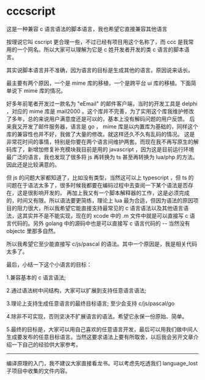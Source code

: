 # cccscript
这是一种兼容 c 语言语法的脚本语言，我也希望它直接兼容其他语言

按理说它叫 cscript 更合理一些，不过已经有项目用这个名称了，而 ccc 是我常用的一个网名。所以大家可以理解为它是 c 姓开发者开发的类 c 语言的脚本语言。

其实说脚本语言并不准确，因为语言的目标是生成其他的语言。原因说来话长。

最主要有两个原因，一个是 mime 库的移植，一个是跨平台 ui 库的移植。下面简单说下 mime 库的情况。

好多年前笔者开发过一款名为 "eEmail" 的邮件客户端，当时的开发工具是 delphi ，对应的 mime 库是 mail2000 。这个库并不完善，为了实用这个库我维护修改了多年，总的来说用户满意度还是可以的，基本上没有解码问题的用户反馈。
后来我又开发了邮件服务器，语言是 go ， mime 库是以内置库为基础的，同样这个库的兼容性也并不好，我做了大量的修改。就这样还久不久有乱码的情况。
这是非常花时间的事情，特别是你要在两个语言间维护两套。而现在我不再写原生的解码库了，新增加修复补充模块我目前是用的 javascript ，因为这是目前运行环境最广泛的语言，我也发现了很多将 js 再转换为 ts 甚至再转换为 lua/php 的方法。因此还是比较满意的。

但 js 的问题大家都知道了，比如没有类型，当然这可以上 typescript ，但 ts 的问题在于语法太多了，很多时候我都要在编码过程中去查阅一下某个语法是否存在，这是很影响开发的。
再加上我又有一个脚本解释器的工作，这是必须完成的，时间又有限。所以语法要更简练，理论上 lua 最为合适，但因为语法的原因项目的阻力很大，所以我希望它能直接支持最常见的 c 语言语法以及其他语言语法，这其实并不是不能实现，现在的 xcode 中的 .m 文件中就是可以直接写 c 语言代码的。另外 golang 中的源码中也是可以直接写 c 语言代码的 -- 当然没有 objectc 里那多自然。

所以我希望它至少能直接写 c/js/pascal 的语法。其中一个原因是，我是相关代码太多了。

最后，小结一下这个小语言的目标：

1.兼容基本的 c 语言语法;

2.通过语法树中间结构，大家可以扩展到支持任意语言语法;

3.理论上支持生成任意语言的最终目标语言;
至少会支持 c/js/pascal/go 

4.除非不可实现，否则坚决不扩展语言的语法。希望它永保一份原始、简单。

5.最终的目标是，大家可以用自己喜欢的任意语言开发，最后可以用我们做中间人生成要发布的任意目标语言。当然这要求语法上要有所取舍，以后我会另开文章介绍一下自己的经验供大家参考。

--------------------------------------------------------
编译原理的入门，我不建议大家直接看龙书。可以考虑先吃透我们 language_lost 子项目中收集的文件内容。


